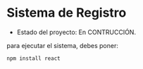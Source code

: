 <h1>Sistema de Registro</h1>

- Estado del proyecto: En CONTRUCCIÓN.

para ejecutar el sistema, debes poner: 

````npm install react````

